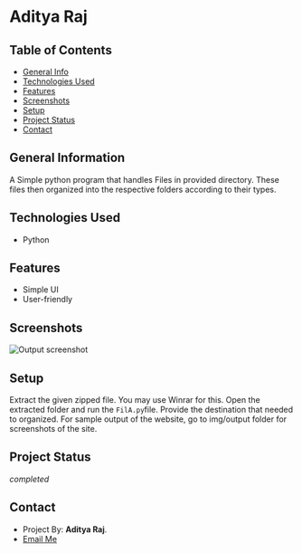 # Aditya Raj

## Table of Contents
* [General Info](#general-information)
* [Technologies Used](#technologies-used)
* [Features](#features)
* [Screenshots](#screenshots)
* [Setup](#setup)
* [Project Status](#project-status)
* [Contact](#contact)

## General Information
A Simple python program that handles Files in provided directory. These files then organized into the respective folders according to their types.

## Technologies Used
- Python

## Features
- Simple UI
- User-friendly 

## Screenshots
![Output screenshot](IMG/output.jpeg)

## Setup
Extract the given zipped file. You may use Winrar for this. 
Open the extracted folder and run the `FilA.py`file.
Provide the destination that needed to organized.
For sample output of the website, go to img/output folder for screenshots 
of the site.

## Project Status
 _completed_

## Contact
- Project By: **Aditya Raj**.
- <a href="mailto:araj.mishra2000@gmail.com">Email Me</a>